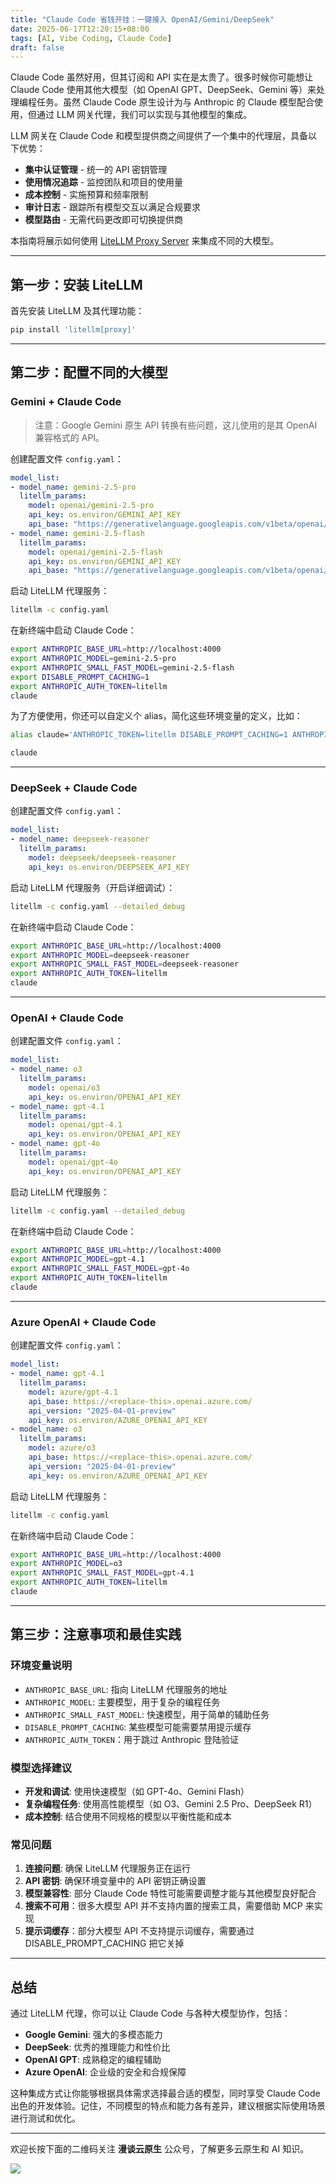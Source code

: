 ```yaml
---
title: "Claude Code 省钱开挂：一键接入 OpenAI/Gemini/DeepSeek"
date: 2025-06-17T12:20:15+08:00
tags: [AI, Vibe Coding, Claude Code]
draft: false
---
```


Claude Code 虽然好用，但其订阅和 API 实在是太贵了。很多时候你可能想让 Claude Code 使用其他大模型（如 OpenAI GPT、DeepSeek、Gemini 等）来处理编程任务。虽然 Claude Code 原生设计为与 Anthropic 的 Claude 模型配合使用，但通过 LLM 网关代理，我们可以实现与其他模型的集成。

LLM 网关在 Claude Code 和模型提供商之间提供了一个集中的代理层，具备以下优势：

- **集中认证管理** - 统一的 API 密钥管理
- **使用情况追踪** - 监控团队和项目的使用量
- **成本控制** - 实施预算和频率限制
- **审计日志** - 跟踪所有模型交互以满足合规要求
- **模型路由** - 无需代码更改即可切换提供商

本指南将展示如何使用 [LiteLLM Proxy Server](https://docs.litellm.ai/docs/#litellm-proxy-server-llm-gateway) 来集成不同的大模型。

---

## 第一步：安装 LiteLLM

首先安装 LiteLLM 及其代理功能：

```sh
pip install 'litellm[proxy]'
```

---

## 第二步：配置不同的大模型

### Gemini + Claude Code

> 注意：Google Gemini 原生 API 转换有些问题，这儿使用的是其 OpenAI 兼容格式的 API。

创建配置文件 `config.yaml`：

```yaml
model_list:
- model_name: gemini-2.5-pro
  litellm_params:
    model: openai/gemini-2.5-pro
    api_key: os.environ/GEMINI_API_KEY
    api_base: "https://generativelanguage.googleapis.com/v1beta/openai/"
- model_name: gemini-2.5-flash
  litellm_params:
    model: openai/gemini-2.5-flash
    api_key: os.environ/GEMINI_API_KEY
    api_base: "https://generativelanguage.googleapis.com/v1beta/openai/"
```

启动 LiteLLM 代理服务：

```sh
litellm -c config.yaml
```

在新终端中启动 Claude Code：

```sh
export ANTHROPIC_BASE_URL=http://localhost:4000
export ANTHROPIC_MODEL=gemini-2.5-pro
export ANTHROPIC_SMALL_FAST_MODEL=gemini-2.5-flash
export DISABLE_PROMPT_CACHING=1
export ANTHROPIC_AUTH_TOKEN=litellm
claude
```

为了方便使用，你还可以自定义个 alias，简化这些环境变量的定义，比如：

```sh
alias claude='ANTHROPIC_TOKEN=litellm DISABLE_PROMPT_CACHING=1 ANTHROPIC_BASE_URL=http://localhost:4000 ANTHROPIC_MODEL=gemini-2.5-pro ANTHROPIC_SMALL_FAST_MODEL=gemini-2.5-flash claude'

claude
```

---

### DeepSeek + Claude Code

创建配置文件 `config.yaml`：

```yaml
model_list:
- model_name: deepseek-reasoner
  litellm_params:
    model: deepseek/deepseek-reasoner
    api_key: os.environ/DEEPSEEK_API_KEY
```

启动 LiteLLM 代理服务（开启详细调试）：

```sh
litellm -c config.yaml --detailed_debug
```

在新终端中启动 Claude Code：

```sh
export ANTHROPIC_BASE_URL=http://localhost:4000
export ANTHROPIC_MODEL=deepseek-reasoner
export ANTHROPIC_SMALL_FAST_MODEL=deepseek-reasoner
export ANTHROPIC_AUTH_TOKEN=litellm
claude
```

---

### OpenAI + Claude Code

创建配置文件 `config.yaml`：

```yaml
model_list:
- model_name: o3
  litellm_params:
    model: openai/o3
    api_key: os.environ/OPENAI_API_KEY
- model_name: gpt-4.1
  litellm_params:
    model: openai/gpt-4.1
    api_key: os.environ/OPENAI_API_KEY
- model_name: gpt-4o
  litellm_params:
    model: openai/gpt-4o
    api_key: os.environ/OPENAI_API_KEY
```

启动 LiteLLM 代理服务：

```sh
litellm -c config.yaml --detailed_debug
```

在新终端中启动 Claude Code：

```sh
export ANTHROPIC_BASE_URL=http://localhost:4000
export ANTHROPIC_MODEL=gpt-4.1
export ANTHROPIC_SMALL_FAST_MODEL=gpt-4o
export ANTHROPIC_AUTH_TOKEN=litellm
claude
```

---

### Azure OpenAI + Claude Code

创建配置文件 `config.yaml`：

```yaml
model_list:
- model_name: gpt-4.1
  litellm_params:
    model: azure/gpt-4.1
    api_base: https://<replace-this>.openai.azure.com/
    api_version: "2025-04-01-preview"
    api_key: os.environ/AZURE_OPENAI_API_KEY
- model_name: o3
  litellm_params:
    model: azure/o3
    api_base: https://<replace-this>.openai.azure.com/
    api_version: "2025-04-01-preview"
    api_key: os.environ/AZURE_OPENAI_API_KEY
```

启动 LiteLLM 代理服务：

```sh
litellm -c config.yaml
```

在新终端中启动 Claude Code：

```sh
export ANTHROPIC_BASE_URL=http://localhost:4000
export ANTHROPIC_MODEL=o3
export ANTHROPIC_SMALL_FAST_MODEL=gpt-4.1
export ANTHROPIC_AUTH_TOKEN=litellm
claude
```

---

## 第三步：注意事项和最佳实践

### 环境变量说明

- `ANTHROPIC_BASE_URL`: 指向 LiteLLM 代理服务的地址
- `ANTHROPIC_MODEL`: 主要模型，用于复杂的编程任务
- `ANTHROPIC_SMALL_FAST_MODEL`: 快速模型，用于简单的辅助任务
- `DISABLE_PROMPT_CACHING`: 某些模型可能需要禁用提示缓存
- `ANTHROPIC_AUTH_TOKEN`：用于跳过 Anthropic 登陆验证

### 模型选择建议

- **开发和调试**: 使用快速模型（如 GPT-4o、Gemini Flash）
- **复杂编程任务**: 使用高性能模型（如 O3、Gemini 2.5 Pro、DeepSeek R1）
- **成本控制**: 结合使用不同规格的模型以平衡性能和成本

### 常见问题

1. **连接问题**: 确保 LiteLLM 代理服务正在运行
2. **API 密钥**: 确保环境变量中的 API 密钥正确设置
3. **模型兼容性**: 部分 Claude Code 特性可能需要调整才能与其他模型良好配合
4. **搜索不可用**：很多大模型 API 并不支持内置的搜索工具，需要借助 MCP 来实现
5. **提示词缓存**：部分大模型 API 不支持提示词缓存，需要通过 DISABLE_PROMPT_CACHING 把它关掉

---

## 总结

通过 LiteLLM 代理，你可以让 Claude Code 与各种大模型协作，包括：

- **Google Gemini**: 强大的多模态能力
- **DeepSeek**: 优秀的推理能力和性价比
- **OpenAI GPT**: 成熟稳定的编程辅助
- **Azure OpenAI**: 企业级的安全和合规保障

这种集成方式让你能够根据具体需求选择最合适的模型，同时享受 Claude Code 出色的开发体验。记住，不同模型的特点和能力各有差异，建议根据实际使用场景进行测试和优化。

---

欢迎长按下面的二维码关注 **漫谈云原生** 公众号，了解更多云原生和 AI 知识。

![](https://feisky.xyz/assets/mp.png)
